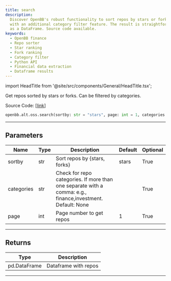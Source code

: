 ```yaml
---
title: search
description:
  Discover OpenBB's robust functionality to sort repos by stars or forks,
  with an additional category filter feature. The result is straightforwardly produced
  as a DataFrame. Source code available.
keywords:
  - OpenBB finance
  - Repo sorter
  - Star ranking
  - Fork ranking
  - Category filter
  - Python API
  - Financial data extraction
  - Dataframe results
---
```


import HeadTitle from '@site/src/components/General/HeadTitle.tsx';

<HeadTitle title="alt.oss.search - Reference | OpenBB SDK Docs" />

Get repos sorted by stars or forks. Can be filtered by categories.

Source Code: [[link](https://github.com/OpenBB-finance/OpenBBTerminal/tree/main/openbb_terminal/alternative/oss/github_model.py#L56)]

```python
openbb.alt.oss.search(sortby: str = "stars", page: int = 1, categories: str = "")
```

---

## Parameters

| Name       | Type | Description                                                                                                | Default | Optional |
| ---------- | ---- | ---------------------------------------------------------------------------------------------------------- | ------- | -------- |
| sortby     | str  | Sort repos by \{stars, forks\}                                                                             | stars   | True     |
| categories | str  | Check for repo categories. If more than one separate with a comma: e.g., finance,investment. Default: None |         | True     |
| page       | int  | Page number to get repos                                                                                   | 1       | True     |

---

## Returns

| Type         | Description          |
| ------------ | -------------------- |
| pd.DataFrame | Dataframe with repos |

---
